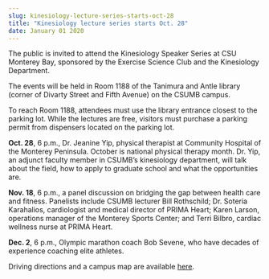 ```yaml
---
slug: kinesiology-lecture-series-starts-oct-28
title: "Kinesiology lecture series starts Oct. 28"
date: January 01 2020
---
```


<p>The public is invited to attend the Kinesiology Speaker Series at CSU Monterey Bay, sponsored by the Exercise Science Club and the Kinesiology Department.
</p><p>The events will be held in Room 1188 of the Tanimura and Antle library (corner of Divarty Street and Fifth Avenue) on the CSUMB campus.
</p><p>To reach Room 1188, attendees must use the library entrance closest to the parking lot. While the lectures are free, visitors must purchase a parking permit from dispensers located on the parking lot.
</p><p><strong>Oct. 28</strong>, 6 p.m., Dr. Jeanine Yip, physical therapist at Community Hospital of the Monterey Peninsula. October is national physical therapy month. Dr. Yip, an adjunct faculty member in CSUMB’s kinesiology department, will talk about the field, how to apply to graduate school and what the opportunities are.
</p><p><strong>Nov. 18</strong>, 6 p.m., a panel discussion on bridging the gap between health care and fitness. Panelists include CSUMB lecturer Bill Rothschild; Dr. Soteria Karahalios, cardiologist and medical director of PRIMA Heart; Karen Larson, operations manager of the Monterey Sports Center; and Terri Bilbro, cardiac wellness nurse at PRIMA Heart.
</p><p><strong>Dec. 2</strong>, 6 p.m., Olympic marathon coach Bob Sevene, who have decades of experience coaching elite athletes.
</p><p>Driving directions and a campus map are available <a href="http://csumb.edu/map">here</a>.  
</p>
